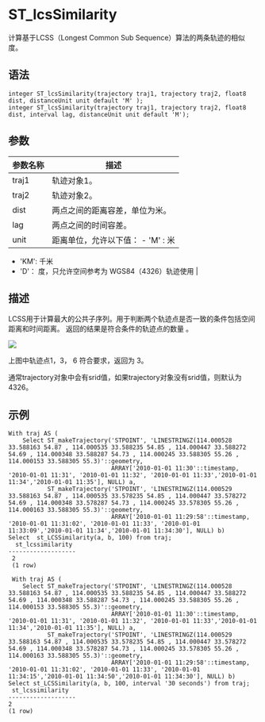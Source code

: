 # ST\_lcsSimilarity

计算基于LCSS（Longest Common Sub Sequence）算法的两条轨迹的相似度。

## 语法

```
integer ST_lcsSimilarity(trajectory traj1, trajectory traj2, float8 dist, distanceUnit unit default 'M' );
integer ST_lcsSimilarity(trajectory traj1, trajectory traj2, float8 dist, interval lag, distanceUnit unit default 'M');
```

## 参数

|参数名称|描述|
|----|--|
|traj1|轨迹对象1。|
|traj2|轨迹对象2。|
|dist|两点之间的距离容差，单位为米。|
|lag|两点之间的时间容差。|
|unit|距离单位，允许以下值： -   'M' : 米
-   'KM': 千米
-   'D'： 度，只允许空间参考为 WGS84（4326）轨迹使用 |

## 描述

LCSS用于计算最大的公共子序列。用于判断两个轨迹点是否一致的条件包括空间距离和时间距离。 返回的结果是符合条件的轨迹点的数量 。

![](https://static-aliyun-doc.oss-accelerate.aliyuncs.com/assets/img/zh-CN/7629209951/p50869.png)

上图中轨迹点1，3， 6 符合要求，返回为 3。

通常trajectory对象中会有srid值，如果trajectory对象没有srid值，则默认为4326。

## 示例

```
With traj AS (
    Select ST_makeTrajectory('STPOINT', 'LINESTRINGZ(114.000528 33.588163 54.87 , 114.000535 33.588235 54.85 , 114.000447 33.588272 54.69 , 114.000348 33.588287 54.73 , 114.000245 33.588305 55.26 , 114.000153 33.588305 55.3)'::geometry,
                             ARRAY['2010-01-01 11:30'::timestamp, '2010-01-01 11:31', '2010-01-01 11:32', '2010-01-01 11:33','2010-01-01 11:34','2010-01-01 11:35'], NULL) a,
           ST_makeTrajectory('STPOINT', 'LINESTRINGZ(114.000529 33.588163 54.87 , 114.000535 33.578235 54.85 , 114.000447 33.578272 54.69 , 114.000348 33.578287 54.73 , 114.000245 33.578305 55.26 , 114.000163 33.588305 55.3)'::geometry,
                             ARRAY['2010-01-01 11:29:58'::timestamp, '2010-01-01 11:31:02', '2010-01-01 11:33', '2010-01-01 11:33:09','2010-01-01 11:34','2010-01-01 11:34:30'], NULL) b)
Select  st_LCSSimilarity(a, b, 100) from traj;
  st_lcssimilarity    
-------------------
 2
 (1 row)

 With traj AS (
    Select ST_makeTrajectory('STPOINT', 'LINESTRINGZ(114.000528 33.588163 54.87 , 114.000535 33.588235 54.85 , 114.000447 33.588272 54.69 , 114.000348 33.588287 54.73 , 114.000245 33.588305 55.26 , 114.000153 33.588305 55.3)'::geometry,
                             ARRAY['2010-01-01 11:30'::timestamp, '2010-01-01 11:31', '2010-01-01 11:32', '2010-01-01 11:33','2010-01-01 11:34','2010-01-01 11:35'], NULL) a,
           ST_makeTrajectory('STPOINT', 'LINESTRINGZ(114.000529 33.588163 54.87 , 114.000535 33.578235 54.85 , 114.000447 33.578272 54.69 , 114.000348 33.578287 54.73 , 114.000245 33.578305 55.26 , 114.000163 33.588305 55.3)'::geometry,
                             ARRAY['2010-01-01 11:29:58'::timestamp, '2010-01-01 11:31:02', '2010-01-01 11:33', '2010-01-01 11:34:15','2010-01-01 11:34:50','2010-01-01 11:34:30'], NULL) b)
Select st_LCSSimilarity(a, b, 100, interval '30 seconds') from traj;
 st_lcssimilarity   
-------------------
2 
(1 row)
```

